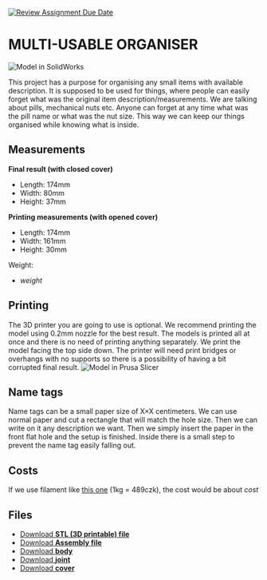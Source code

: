 [![Review Assignment Due Date](https://classroom.github.com/assets/deadline-readme-button-24ddc0f5d75046c5622901739e7c5dd533143b0c8e959d652212380cedb1ea36.svg)](https://classroom.github.com/a/V-0A61vX)


# **MULTI-USABLE ORGANISER**

![Model in SolidWorks](https://github.com/pslib-cz/2022-p2a-mme-pppp-TomasKrycfalusij/blob/b1cdf6d7088935696216832a3ef40e08fbe3fb24/Vzhled%20v%C3%BDrobku%20v%20SolidWorks.png)

This project has a purpose for organising any small items with available description. It is supposed to be used for things, where people can easily forget what was the original item description/measurements. We are talking about pills, mechanical nuts etc. Anyone can forget at any time what was the pill name or what was the nut size. This way we can keep our things organised while knowing what is inside.

## Measurements
**Final result (with closed cover)**
- Length: 174mm
- Width: 80mm
- Height: 37mm

**Printing measurements (with opened cover)**
- Length: 174mm
- Width: 161mm
- Height: 30mm

Weight:
- *weight*

## Printing
The 3D printer you are going to use is optional. We recommend printing the model using 0.2mm nozzle for the best result. The models is printed all at once and there is no need of printing anything separately. We print the model facing the top side down. The printer will need print bridges or overhangs with no supports so there is a possibility of having a bit corrupted final result.
![Model in Prusa Slicer](https://github.com/pslib-cz/2022-p2a-mme-pppp-TomasKrycfalusij/blob/41e11c71c3c2d05d9e3725db722ee50f9e566275/Spodn%C3%AD%20plocha%20ve%20Sliceru.png)

## Name tags
Name tags can be a small paper size of X×X centimeters. We can use normal paper and cut a rectangle that will match the hole size. Then we can write on it any description we want. Then we simply insert the paper in the front flat hole and the setup is finished. Inside there is a small step to prevent the name tag easily falling out.

## Costs
If we use filament like [this one](https://www.alza.cz/gembird-filament-pla-cerna-d4481219.htm?kampan=adwtts_tiskarny-spotrebak_pla_all_obecna-css_filamenty_c_9062780___DF532c_602862790920_~141164777641~&gclid=CjwKCAjwyeujBhA5EiwA5WD7_b2r_pZvj6XdvUu0VmMa4DaTV-C-IBU2JoSR9re3Scso27IM31_opRoCrRkQAvD_BwE) (1kg = 489czk), the cost would be about *cost*

## Files
- [Download **STL (3D printable) file**](https://github.com/pslib-cz/2022-p2a-mme-pppp-TomasKrycfalusij/blob/709aed4188e2cf19ec6ba9337bcef1e13d6477b7/Organizer%20leku%20Krycfalusij/Cely%20dil.STL)
- [Download **Assembly file**](https://github.com/pslib-cz/2022-p2a-mme-pppp-TomasKrycfalusij/blob/7279f0c8217291766b1707b87c8e64ef5a52956f/Organizer%20leku%20Krycfalusij/Cely%20dil.SLDASM)
- [Download **body**](https://github.com/pslib-cz/2022-p2a-mme-pppp-TomasKrycfalusij/blob/7279f0c8217291766b1707b87c8e64ef5a52956f/Organizer%20leku%20Krycfalusij/Telo.SLDPRT)
- [Download **joint**](https://github.com/pslib-cz/2022-p2a-mme-pppp-TomasKrycfalusij/blob/7279f0c8217291766b1707b87c8e64ef5a52956f/Organizer%20leku%20Krycfalusij/Kloub.SLDPRT)
- [Download **cover**](https://github.com/pslib-cz/2022-p2a-mme-pppp-TomasKrycfalusij/blob/7279f0c8217291766b1707b87c8e64ef5a52956f/Organizer%20leku%20Krycfalusij/Kryt.SLDPRT)
